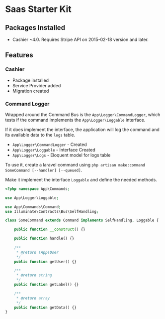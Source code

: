 # Saas Starter Kit

## Packages Installed

* Cashier ~4.0. Requires Stripe API on 2015-02-18 version and later.

## Features

### Cashier

* Package installed
* Service Provider added
* Migration created

### Command Logger

Wrapped around the Command Bus is the `App\Logger\CommandLogger`, which tests if the command implements the
`App\Logger\Loggable` interface.

If it does implement the interface, the application will log the command and its available data to the `logs` table.

* `App\Logger\CommandLogger` - Created
* `App\Logger\Loggable` - Interface Created
* `App\Logger\Logs` - Eloquent model for logs table

To use it, create a laravel command using `php artisan make:command SomeCommand [--handler] [--queued]`.

Make it implement the interface `Loggable` and define the needed methods.

```php
<?php namespace App\Commands;

use App\Logger\Loggable;

use App\Commands\Command;
use Illuminate\Contracts\Bus\SelfHandling;

class SomeCommand extends Command implements SelfHandling, Loggable {

    public function __construct() {}

    public function handle() {}
    
    /**
     * @return \App\User
     */
    public function getUser() {}

    /**
     * @return string
     */
    public function getLabel() {}

    /**
     * @return array
     */
    public function getData() {}
}
```